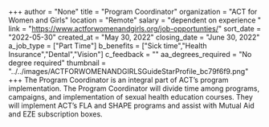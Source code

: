 +++
author = "None"
title = "Program Coordinator"
organization = "ACT for Women and Girls"
location = "Remote"
salary = "dependent on experience "
link = "https://www.actforwomenandgirls.org/job-opportunties/"
sort_date = "2022-05-30"
created_at = "May 30, 2022"
closing_date = "June 30, 2022"
a_job_type = ["Part Time"]
b_benefits = ["Sick time","Health Insurance","Dental","Vision"]
c_feedback = ""
aa_degrees_required = "No degree required"
thumbnail = "../../images/ACTFORWOMENANDGIRLSGuideStarProfile_bc79f6f9.png"
+++
The Program Coordinator is an integral part of ACT’s program implementation. The Program Coordinator will divide time among programs, campaigns, and implementation of sexual health education courses. They will implement ACT’s FLA and SHAPE programs and assist with Mutual Aid and EZE subscription boxes.